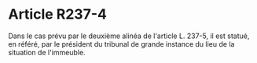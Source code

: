 # Article R237-4

Dans le cas prévu par le deuxième alinéa de l'article L. 237-5, il est statué, en référé, par le président du tribunal de grande instance du lieu de la situation de l'immeuble.
